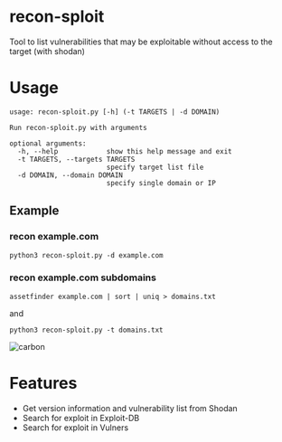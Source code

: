 # recon-sploit
Tool to list vulnerabilities that may be exploitable without access to the target (with shodan)

# Usage
```
usage: recon-sploit.py [-h] (-t TARGETS | -d DOMAIN)

Run recon-sploit.py with arguments

optional arguments:
  -h, --help            show this help message and exit
  -t TARGETS, --targets TARGETS
                        specify target list file
  -d DOMAIN, --domain DOMAIN
                        specify single domain or IP
```

## Example

### recon example.com
```
python3 recon-sploit.py -d example.com 
```

### recon example.com subdomains
```
assetfinder example.com | sort | uniq > domains.txt  
```
and
```
python3 recon-sploit.py -t domains.txt
``` 
![carbon](https://github.com/4equest/recon-sploit/assets/107108812/40e0306f-e5f4-4725-877e-a7a2684656ff)

# Features
* Get version information and vulnerability list from Shodan
* Search for exploit in Exploit-DB
* Search for exploit in Vulners
